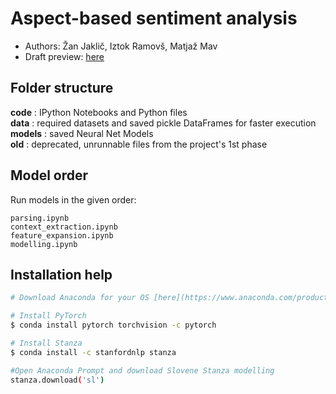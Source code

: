 # Aspect-based sentiment analysis
- Authors: Žan Jaklič, Iztok Ramovš, Matjaž Mav
- Draft preview: [here](https://www.overleaf.com/8497658145vrdhbgxccgsd)

## Folder structure
**code** : IPython Notebooks and Python files  
**data** : required datasets and saved pickle DataFrames for faster execution  
**models** : saved Neural Net Models  
**old** : deprecated, unrunnable files from the project's 1st phase  


## Model order
Run models in the given order:
```
parsing.ipynb
context_extraction.ipynb
feature_expansion.ipynb
modelling.ipynb
```

## Installation help
```bash
# Download Anaconda for your OS [here](https://www.anaconda.com/products/individual)

# Install PyTorch
$ conda install pytorch torchvision -c pytorch

# Install Stanza
$ conda install -c stanfordnlp stanza

#Open Anaconda Prompt and download Slovene Stanza modelling
stanza.download('sl')
```